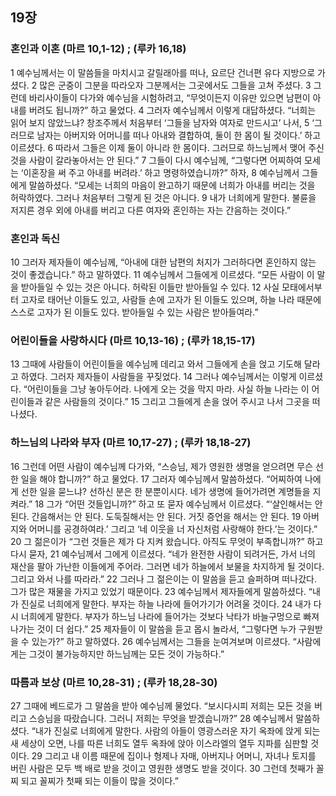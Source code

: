 ## 19장
### 혼인과 이혼 (마르 10,1-12) ;  (루카 16,18)
1 예수님께서는 이 말씀들을 마치시고 갈릴래아를 떠나, 요르단 건너편 유다 지방으로 가셨다.
2 많은 군중이 그분을 따라오자 그분께서는 그곳에서도 그들을 고쳐 주셨다.
3 그런데 바리사이들이 다가와 예수님을 시험하려고, “무엇이든지 이유만 있으면 남편이 아내를 버려도 됩니까?” 하고 물었다.
4 그러자 예수님께서 이렇게 대답하셨다. “너희는 읽어 보지 않았느냐? 창조주께서 처음부터 ‘그들을 남자와 여자로 만드시고’ 나서,
5 ‘그러므로 남자는 아버지와 어머니를 떠나 아내와 결합하여, 둘이 한 몸이 될 것이다.’ 하고 이르셨다.
6 따라서 그들은 이제 둘이 아니라 한 몸이다. 그러므로 하느님께서 맺어 주신 것을 사람이 갈라놓아서는 안 된다.”
7 그들이 다시 예수님께, “그렇다면 어찌하여 모세는 ‘이혼장을 써 주고 아내를 버려라.’ 하고 명령하였습니까?” 하자,
8 예수님께서 그들에게 말씀하셨다. “모세는 너희의 마음이 완고하기 때문에 너희가 아내를 버리는 것을 허락하였다. 그러나 처음부터 그렇게 된 것은 아니다.
9 내가 너희에게 말한다. 불륜을 저지른 경우 외에 아내를 버리고 다른 여자와 혼인하는 자는 간음하는 것이다.”
### 혼인과 독신
10 그러자 제자들이 예수님께, “아내에 대한 남편의 처지가 그러하다면 혼인하지 않는 것이 좋겠습니다.” 하고 말하였다.
11 예수님께서 그들에게 이르셨다. “모든 사람이 이 말을 받아들일 수 있는 것은 아니다. 허락된 이들만 받아들일 수 있다.
12 사실 모태에서부터 고자로 태어난 이들도 있고, 사람들 손에 고자가 된 이들도 있으며, 하늘 나라 때문에 스스로 고자가 된 이들도 있다. 받아들일 수 있는 사람은 받아들여라.”
### 어린이들을 사랑하시다 (마르 10,13-16) ;  (루카 18,15-17)
13 그때에 사람들이 어린이들을 예수님께 데리고 와서 그들에게 손을 얹고 기도해 달라고 하였다. 그러자 제자들이 사람들을 꾸짖었다.
14 그러나 예수님께서는 이렇게 이르셨다. “어린이들을 그냥 놓아두어라. 나에게 오는 것을 막지 마라. 사실 하늘 나라는 이 어린이들과 같은 사람들의 것이다.”
15 그리고 그들에게 손을 얹어 주시고 나서 그곳을 떠나셨다.
### 하느님의 나라와 부자 (마르 10,17-27) ;  (루카 18,18-27)
16 그런데 어떤 사람이 예수님께 다가와, “스승님, 제가 영원한 생명을 얻으려면 무슨 선한 일을 해야 합니까?” 하고 물었다.
17 그러자 예수님께서 말씀하셨다. “어찌하여 나에게 선한 일을 묻느냐? 선하신 분은 한 분뿐이시다. 네가 생명에 들어가려면 계명들을 지켜라.”
18 그가 “어떤 것들입니까?” 하고 또 묻자 예수님께서 이르셨다. “‘살인해서는 안 된다. 간음해서는 안 된다. 도둑질해서는 안 된다. 거짓 증언을 해서는 안 된다.
19 아버지와 어머니를 공경하여라.’ 그리고 ‘네 이웃을 너 자신처럼 사랑해야 한다.’는 것이다.”
20 그 젊은이가 “그런 것들은 제가 다 지켜 왔습니다. 아직도 무엇이 부족합니까?” 하고 다시 묻자,
21 예수님께서 그에게 이르셨다. “네가 완전한 사람이 되려거든, 가서 너의 재산을 팔아 가난한 이들에게 주어라. 그러면 네가 하늘에서 보물을 차지하게 될 것이다. 그리고 와서 나를 따라라.”
22 그러나 그 젊은이는 이 말씀을 듣고 슬퍼하며 떠나갔다. 그가 많은 재물을 가지고 있었기 때문이다.
23 예수님께서 제자들에게 말씀하셨다. “내가 진실로 너희에게 말한다. 부자는 하늘 나라에 들어가기가 어려울 것이다.
24 내가 다시 너희에게 말한다. 부자가 하느님 나라에 들어가는 것보다 낙타가 바늘구멍으로 빠져나가는 것이 더 쉽다.”
25 제자들이 이 말씀을 듣고 몹시 놀라서, “그렇다면 누가 구원받을 수 있는가?” 하고 말하였다.
26 예수님께서는 그들을 눈여겨보며 이르셨다. “사람에게는 그것이 불가능하지만 하느님께는 모든 것이 가능하다.”
### 따름과 보상 (마르 10,28-31) ;  (루카 18,28-30)
27 그때에 베드로가 그 말씀을 받아 예수님께 물었다. “보시다시피 저희는 모든 것을 버리고 스승님을 따랐습니다. 그러니 저희는 무엇을 받겠습니까?”
28 예수님께서 말씀하셨다. “내가 진실로 너희에게 말한다. 사람의 아들이 영광스러운 자기 옥좌에 앉게 되는 새 세상이 오면, 나를 따른 너희도 열두 옥좌에 앉아 이스라엘의 열두 지파를 심판할 것이다.
29 그리고 내 이름 때문에 집이나 형제나 자매, 아버지나 어머니, 자녀나 토지를 버린 사람은 모두 백 배로 받을 것이고 영원한 생명도 받을 것이다.
30 그런데 첫째가 꼴찌 되고 꼴찌가 첫째 되는 이들이 많을 것이다.”
